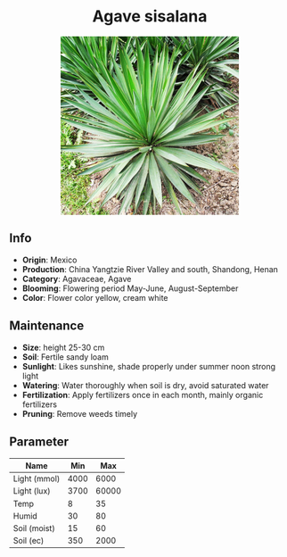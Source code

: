 <h1 align='center'>Agave sisalana</h1>
<p align="center">
    <img 
        align='center'
        width='320'
        src="../images/agave sisalana.png" 
        alt='Agave sisalana' />
</p>

## Info

 - **Origin**: Mexico
 - **Production**: China Yangtzie River Valley and south, Shandong, Henan
 - **Category**: Agavaceae, Agave
 - **Blooming**: Flowering period May-June, August-September
 - **Color**: Flower color yellow, cream white

## Maintenance

 - **Size**: height 25-30 cm
 - **Soil**: Fertile sandy loam
 - **Sunlight**: Likes sunshine, shade properly under summer noon strong light
 - **Watering**: Water thoroughly when soil is dry, avoid saturated water
 - **Fertilization**: Apply fertilizers once in each month, mainly organic fertilizers
 - **Pruning**: Remove weeds timely

## Parameter

| Name         | Min  | Max   |
|--------------|------|-------|
| Light (mmol) | 4000 | 6000  |
| Light (lux)  | 3700 | 60000 |
| Temp         | 8    | 35    |
| Humid        | 30   | 80    |
| Soil (moist) | 15   | 60    |
| Soil (ec)    | 350  | 2000  |
